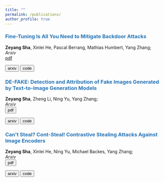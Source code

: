 ```yaml
---
title: ""
permalink: /publications/
author_profile: true
---
```


### <span style="color:rgb(39, 117, 182)">Fine-Tuning Is All You Need to Mitigate Backdoor Attacks</span>
<b>Zeyang Sha</b>,  Xinlei He, Pascal Berrang, Mathias Humbert, Yang Zhang; \
<i>Arxiv</i> \
<a href="#" class="btn-gradient cyan mini" onclick=" backdoor1()">pdf</a>
<script>
function backdoor1()
{
     location.href = "https://arxiv.org/abs/2212.09067";
} 
</script>
<input type="button" class="btn btn-dinger" value="arxiv" onclick=" backdoor2()">
<script>
function backdoor2()
{
     location.href = "https://arxiv.org/abs/2212.09067";
} 
</script>
<input type="button" class="btn btn-warning" value="code" onclick=" backdoor3()">
<script>
function backdoor3()
{
     location.href = "https://arxiv.org/abs/2212.09067";
} 
</script>

### <span style="color:rgb(39, 117, 182)">DE-FAKE: Detection and Attribution of Fake Images Generated by Text-to-Image Generation Models</span>
<b>Zeyang Sha</b>, Zheng Li, Ning Yu, Yang Zhang;  \
<i>Arxiv</i> \
<input type="button" class="btn btn-info" value="pdf" onclick=" defake1()">
<script>
function defake1()
{
     location.href = "https://arxiv.org/abs/2210.06998";
} 
</script>
<input type="button" class="btn btn-dinger" value="arxiv" onclick=" defake2()">
<script>
function defake2()
{
     location.href = "https://arxiv.org/abs/2210.06998";
} 
</script>
<input type="button" class="btn btn-warning" value="code" onclick=" defake3()">
<script>
function defake3()
{
     location.href = "https://arxiv.org/abs/2210.06998";
} 
</script>

### <span style="color:rgb(39, 117, 182)">Can't Steal? Cont-Steal! Contrastive Stealing Attacks Against Image Encoders</span>
<b>Zeyang Sha</b>, Xinlei He, Ning Yu, Michael Backes, Yang Zhang;  \
<i>Arxiv</i> \
<input type="button" class="btn btn-info" value="pdf" onclick=" contsteal1()">
<script>
function contsteal1()
{
     location.href = "https://arxiv.org/abs/2201.07513";
} 
</script>
<input type="button" class="btn btn-dinger" value="arxiv" onclick=" contsteal2()">
<script>
function contsteal()
{
     location.href = "https://arxiv.org/abs/2201.07513";
} 
</script>
<input type="button" class="btn btn-warning" value="code" onclick=" contsteal3()">
<script>
function contsteal3()
{
     location.href = "https://arxiv.org/abs/2201.07513";
} 
</script>
